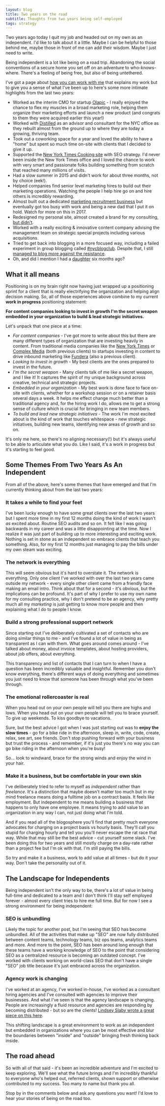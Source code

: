 ```yaml
---
layout: blog
title: Two years on the road
subtitle: Thoughts from two years being self-employed
tags: strategy
---
```


Two years ago today I quit my job and headed out on my own as an independent. I'd like to talk about it a little. Maybe I can be helpful to those behind me, maybe those in front of me can add their wisdom. Maybe I just need to write.

Being independent is a lot like being on a road trip. Abandoning the social conventions of a secure home you set off on an adventure to who-knows-where. There's a feeling of being free, but also of being untethered.

I've got a page about [how you can work with me](http://tomcritchlow.com/consulting/) that explains my work but to give you a sense of what I've been up to here's some more intimate highlights from the last two years:

- Worked as the interim CMO for startup [Olapic](http://www.olapic.com) - I really enjoyed the chance to flex my muscles in a broad marketing role, helping them organize their marketing efforts and launch a new product (and congrats to them they were acquired earlier this year!)
- Worked with [Distilled](http://www.distilled.net) as an advisor and consultant for the NYC office as they rebuilt almost from the ground up to where they are today a growing, thriving team.
- Took out a coworking space for a year and loved the ability to have a "home" but spent so much time on-site with clients that I decided to give it up.
- Supported the [New York Times Cooking site](http://cooking.nytimes.com/) with SEO strategy. I'd never been inside the New York Times office and I loved the chance to work with very smart and passionate folks building something from scratch that reached many millions of visits. 
- Had a slow summer in 2015 and didn't work for about three months, not by choice (eek!).
- Helped companies find senior level marketing hires to build out their marketing operations. Watching the people I help hire go on and hire others is incredibly rewarding.
- Almost built out a dedicated [marketing recruitment business](http://tomcritchlow.com/2016/01/07/team-building/) but eventually got too busy with work and being a new dad that I put it on hold. Watch for more on this in 2017. 
- Redesigned my personal site, almost created a brand for my consulting, [but didn't](http://tomcritchlow.com/2016/08/01/brand/).
- Worked with a really exciting & innovative content company advising the management team on strategic special projects including various acquisitions.
- Tried to get back into blogging in a more focused way, including a failed experiment in group blogging called [#nycblogclub](http://tomcritchlow.com/2015/09/03/nycblogclub/). Despite that, I still [managed to blog more against the resistance](http://tomcritchlow.com/2016/08/09/blogging-not-blogging/).
- Oh, and did I mention I had a [daughter](https://www.instagram.com/p/BJy92UdjYaE/) six months ago?

## What it all means

Positioning is on my brain right now having just wrapped up a positioning sprint for a client that is really electrifying the organization and helping align decision making. So, all of those experiences above combine to my current **work in progress** positioning statement:

**For content companies looking to invest in growth I'm the secret weapon embedded in your organization to build & lead strategic initiatives.**

Let's unpack that one piece at a time:

- *For content companies* - I've got more to write about this but there are many different types of organization that are investing heavily in content. From traditional media companies like the [New York Times](http://www.nytimes.com) or [Complex Media](http://complex.com) (both previous clients) to startups investing in content to drive inbound marketing like [Fundera](http://www.fundera.com) (also a previous client).
- *Looking to invest in growth* - My best clients are the ones prepared to invest in the future.
- *I'm the secret weapon* - Many clients talk of me like a secret weapon, and I like it! It captures the spirit of my unique background across creative, technical and strategic projects.   
- *Embedded in your organization* - My best work is done face to face on-site with clients, whether for a workshop session or on a retainer basis several days a week. It helps me effect change much better than a traditional agency and, for the hiring work I do, allows me to get a strong sense of culture which is crucial for bringing in new team members.
- *To build and lead new strategic initiatives* - The work I'm most excited about is the kind of work that touches whitespace - new strategic initiatives, building new teams, identifying new areas of growth and so on.

It's only me here, so there's no aligning necessary(!) but it's always useful to be able to articulate what you do. Like I said, it's a work in progress but it's starting to feel good.

## Some Themes From Two Years As An Independent

From all of the above, here's some themes that have emerged and that I'm currently thinking about from the last two years:

### It takes a while to find your feet

I've been lucky enough to have some great clients over the last two years but I spent more time in my first 12 months doing the kind of work I wasn't *as* excited about. Routine SEO audits and so on. It felt like I was going backwards in my career and was a little disappointing at the time. Now I realize it was just part of building up to more interesting and exciting work. Nothing is set in stone as an independent so embrace clients that teach you something. Also, for my first 12 months just managing to pay the bills under my own steam was exciting. 

### The network is everything

This will seem obvious but it's hard to overstate it. The network is everything. Only one client I've worked with over the last two years came outside my network - every single other client came from a friendly face making an email intro. Think about that for a second - it's obvious, but the implications can be profound. It's part of why I prefer to use my own name for my consulting practice, why I don't pretend to be an agency, why pretty much all my *marketing* is just getting to know more people and then explaining what I do to people I know.

### Build a strong professional support network

Since starting out I've deliberately cultivated a set of contacts who are doing similar things to me - and I've found a lot of value in being as transparent as I can with them. What goes around comes around - I've talked about money, about invoice templates, about hosting providers, about job offers, about everything.

This transparency and list of contacts that I can turn to when I have a question has been incredibly valuable and insightful. Remember you don't know everything, there's different ways of doing everything and sometimes you just need to know that someone has been through what you've been through.

### The emotional rollercoaster is real

When you head out on your own people will tell you there are highs and lows. When you head out on your own people will tell you to brace yourself. To give up weekends. To kiss goodbye to vacations.

Sure, but the best advice I got when I was just starting out was to **enjoy the slow times** - go for a bike ride in the afternoon, sleep in, write, code, create, relax, see art, see friends. Don't stop pushing forward with your business but trust the process - and remember, if it's just you there's no way you can go bike riding in the afternoon when you're busy! 

So... look to windward, brace for the strong winds and enjoy the wind in your hair.

### Make it a business, but be comfortable in your own skin

I've deliberately tried to refer to myself as *independent* rather than *freelance*. It's a distinction that maybe doesn't matter too much but in my mind freelance means doing a fulltime job on a contract basis. It feels like employment. But independent to me means building a business that happens to only have one employee. It means trying to add value to an organization in any way I can, not just doing what I'm told.

And if you read all of the blogosphere you'll find that pretty much everyone advocates for charging on a project basis vs hourly basis. They'll call you stupid for charging hourly and tell you you'll never escape the rat race that way. While that may still be the best advice - cut yourself some slack. I've been doing this for two years and still mostly charge on a day-rate rather than a project fee but I'm ok with that. I'm still paying the bills.

So try and make it a business, work to add value at all times - but do it your way. Don't take the personality out of it.

## The Landscape for Independents

Being independent isn't the only way to be, there's a lot of value in being full-time and dedicated to a team and I don't think I'll stay self employed forever -  almost every client tries to hire me full time. But for now I see a strong environment for being independent:

### SEO is unbundling

Likely the topic for another post, but I'm seeing that SEO has become unbundled. All of the activities that make up "SEO" are now fully distributed between content teams, technology teams, biz ops teams, analytics teams and more. And more to the point, SEO has been around long enough that these teams have a working knowledge of SEO to the point that considering SEO as a centralized resource is becoming an outdated concept. I've worked with clients working on world-class SEO that don't have a single "SEO" job title because it's just embraced across the organization.

### Agency work is changing

I've worked at an agency, I've worked in-house, I've worked as a consultant hiring agencies and I've consulted with agencies to improve their businesses. And what I've seen is that the agency landscape is changing. People are increasingly a fluid resource and agencies are responding by becoming distributed - but so are the clients! [Lindsey Slaby wrote a great piece on this here](https://medium.com/@lasslaby/a-tough-time-for-ad-agency-positioning-d10e4d68225b#.18cwev5ee).

This shifting landscape is a great environment to work as an independent but embedded in organizations where you can be most effective and blur the boundaries between "inside" and "outside" bringing fresh thinking back inside.

## The road ahead

So with all of that said - it's been an incredible adventure and I'm excited to keep exploring. We'll see what the future brings and I'm incredibly thankful to everyone who's helped out, referred clients, shown support or otherwise contributed to my success. Too many to name but thank you all.

Stop by in the comments below and ask any questions you want! I'd love to hear your stories of being on the road too.